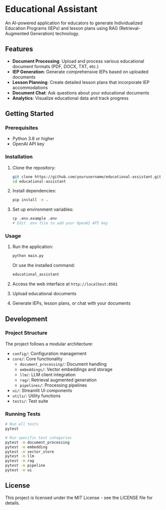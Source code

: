 # Educational Assistant

An AI-powered application for educators to generate Individualized Education Programs (IEPs) and lesson plans using RAG (Retrieval-Augmented Generation) technology.

## Features

- **Document Processing**: Upload and process various educational document formats (PDF, DOCX, TXT, etc.)
- **IEP Generation**: Generate comprehensive IEPs based on uploaded documents
- **Lesson Planning**: Create detailed lesson plans that incorporate IEP accommodations
- **Document Chat**: Ask questions about your educational documents
- **Analytics**: Visualize educational data and track progress

## Getting Started

### Prerequisites

- Python 3.8 or higher
- OpenAI API key

### Installation

1. Clone the repository:
   ```bash
   git clone https://github.com/yourusername/educational-assistant.git
   cd educational-assistant
   ```

2. Install dependencies:
   ```bash
   pip install -e .
   ```

3. Set up environment variables:
   ```bash
   cp .env.example .env
   # Edit .env file to add your OpenAI API key
   ```

### Usage

1. Run the application:
   ```bash
   python main.py
   ```
   
   Or use the installed command:
   ```bash
   educational_assistant
   ```

2. Access the web interface at `http://localhost:8501`

3. Upload educational documents

4. Generate IEPs, lesson plans, or chat with your documents

## Development

### Project Structure

The project follows a modular architecture:

- `config/`: Configuration management
- `core/`: Core functionality
  - `document_processing/`: Document handling
  - `embeddings/`: Vector embeddings and storage
  - `llm/`: LLM client integration
  - `rag/`: Retrieval augmented generation
  - `pipelines/`: Processing pipelines
- `ui/`: Streamlit UI components
- `utils/`: Utility functions
- `tests/`: Test suite

### Running Tests

```bash
# Run all tests
pytest

# Run specific test categories
pytest -m document_processing
pytest -m embedding
pytest -m vector_store
pytest -m llm
pytest -m rag
pytest -m pipeline
pytest -m ui
```

## License

This project is licensed under the MIT License - see the LICENSE file for details.
